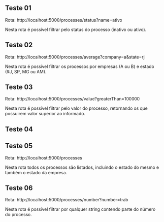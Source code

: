 ## Teste 01

Rota: http://localhost:5000/processes/status?name=ativo

Nesta rota é possível filtrar pelo status do processo (inativo ou ativo).

## Teste 02

Rota: http://localhost:5000/processes/average?company=a&state=rj

Nesta rota é possível filtrar os processos por empresas (A ou B) e estado (RJ, SP, MG ou AM).

## Teste 03

Rota: http://localhost:5000/processes/value?greaterThan=100000

Nesta rota é possível filtrar pelo valor do processo, retornando os que possuirem valor superior ao informado.

## Teste 04

## Teste 05

Rota: http://localhost:5000/processes

Nesta rota todos os processos são listados, incluindo o estado do mesmo e também o estado da empresa.

## Teste 06

Rota: http://localhost:5000/processes/number?number=trab

Nesta rota é possível filtrar por qualquer string contendo parte do número do processo.



